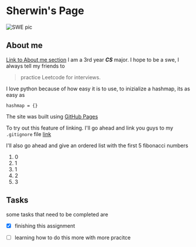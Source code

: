 # **Sherwin's Page**

![SWE pic](https://www.google.com/url?sa=i&url=https%3A%2F%2Fwoz-u.com%2Fblog%2Fthe-evolution-of-coding-what-programming-languages-are-prominent-today%2F&psig=AOvVaw0LFF0b-EPxFhuRQvrYzfol&ust=1681170711364000&source=images&cd=vfe&ved=0CBAQjRxqFwoTCJDDwIr_nf4CFQAAAAAdAAAAABAJ)

## About me
[Link to About me section](#about-me)
 I am a 3rd year **_CS_** major. I hope to be a swe, I always tell my friends to 
 > practice Leetcode for interviews. 

 I love python because of how easy it is to use, to inizialize a hashmap, its as easy as 
 ```
 hashmap = {}
 ```

 The site was built using [GitHub Pages](https://pages.github.com/)

 To try out this feature of linking. I'll go ahead and link you guys to my `.gitignore` file [link](/.gitignore)


I'll also go ahead and give an ordered list with the first 5 fibonacci numbers
1. 0
2. 1
3. 1
4. 2
5. 3
   
## Tasks

some tasks that need to be completed are 
- [X] finishing this assignment
- [ ] learning how to do this more with more pracitce
 

